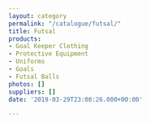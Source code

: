 ```yaml
---
layout: category
permalink: "/catalogue/futsal/"
title: Futsal
products:
- Goal Keeper Clothing
- Protective Equipment
- Uniforms
- Goals
- Futsal Balls
photos: []
suppliers: []
date: '2019-03-29T23:00:26.000+00:00'

---
```

